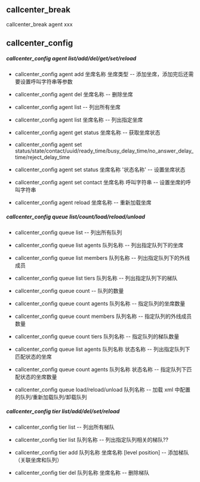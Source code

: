 ## callcenter_break

callcenter_break agent xxx


## callcenter_config

##### callcenter_config agent list/add/del/get/set/reload

* callcenter_config agent add 坐席名称 坐席类型 -- 添加坐席，添加完后还需要设置呼叫字符串等参数
* callcenter_config agent del 坐席名称 -- 删除坐席

* callcenter_config agent list -- 列出所有坐席
* callcenter_config agent list 坐席名称 -- 列出指定坐席

* callcenter_config agent get status 坐席名称 -- 获取坐席状态

* callcenter_config agent set status/state/contact/uuid/ready_time/busy_delay_time/no_answer_delay_time/reject_delay_time
* callcenter_config agent set status 坐席名称 '状态名称' -- 设置坐席状态
* callcenter_config agent set contact 坐席名称 呼叫字符串 -- 设置坐席的呼叫字符串

* callcenter_config agent reload 坐席名称 -- 重新加载坐席

##### callcenter_config queue list/count/load/reload/unload

* callcenter_config queue list -- 列出所有队列
* callcenter_config queue list agents 队列名称 -- 列出指定队列下的坐席
* callcenter_config queue list members 队列名称 -- 列出指定队列下的外线成员
* callcenter_config queue list tiers 队列名称 -- 列出指定队列下的梯队

* callcenter_config queue count -- 队列的数量
* callcenter_config queue count agents 队列名称 -- 指定队列的坐席数量
* callcenter_config queue count members 队列名称 -- 指定队列的外线成员数量
* callcenter_config queue count tiers 队列名称 -- 指定队列的梯队数量

* callcenter_config queue list agents 队列名称 状态名称 -- 列出指定队列下匹配状态的坐席
* callcenter_config queue count agents 队列名称 状态名称 -- 指定队列下匹配状态的坐席数量

* callcenter_config queue load/reload/unload 队列名称 -- 加载 xml 中配置的队列/重新加载队列/卸载队列


##### callcenter_config tier list/add/del/set/reload

* callcenter_config tier list -- 列出所有梯队
* callcenter_config tier list 队列名称 -- 列出指定队列相关的梯队??

* callcenter_config tier add 队列名称 坐席名称 [level position] -- 添加梯队（关联坐席和队列）

* callcenter_config tier del 队列名称 坐席名称 -- 删除梯队